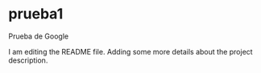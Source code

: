 # prueba1
Prueba de Google

I am editing the README file. Adding some more details about the project description.
